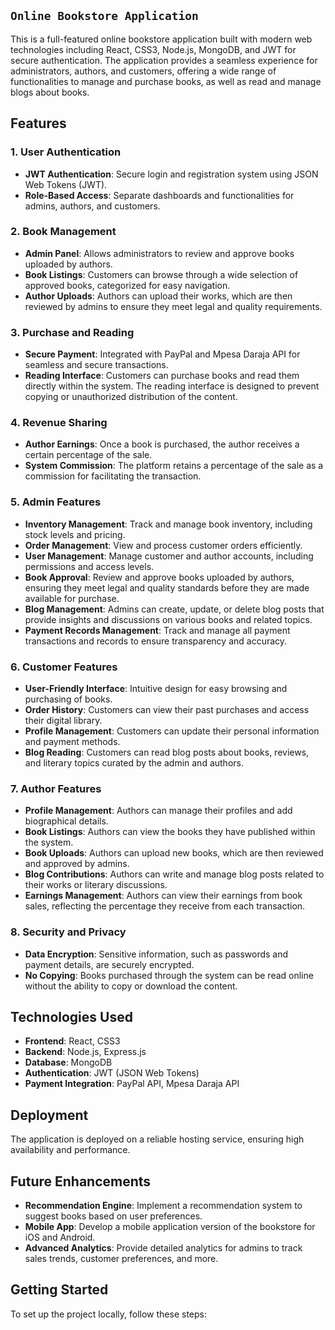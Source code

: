 ## `Online Bookstore Application` ##

This is a full-featured online bookstore application built with modern web technologies including React, CSS3, Node.js, MongoDB, and JWT for secure authentication. The application provides a seamless experience for administrators, authors, and customers, offering a wide range of functionalities to manage and purchase books, as well as read and manage blogs about books.

## Features

### 1. User Authentication
- **JWT Authentication**: Secure login and registration system using JSON Web Tokens (JWT).
- **Role-Based Access**: Separate dashboards and functionalities for admins, authors, and customers.

### 2. Book Management
- **Admin Panel**: Allows administrators to review and approve books uploaded by authors.
- **Book Listings**: Customers can browse through a wide selection of approved books, categorized for easy navigation.
- **Author Uploads**: Authors can upload their works, which are then reviewed by admins to ensure they meet legal and quality requirements.

### 3. Purchase and Reading
- **Secure Payment**: Integrated with PayPal and Mpesa Daraja API for seamless and secure transactions.
- **Reading Interface**: Customers can purchase books and read them directly within the system. The reading interface is designed to prevent copying or unauthorized distribution of the content.

### 4. Revenue Sharing
- **Author Earnings**: Once a book is purchased, the author receives a certain percentage of the sale.
- **System Commission**: The platform retains a percentage of the sale as a commission for facilitating the transaction.

### 5. Admin Features
- **Inventory Management**: Track and manage book inventory, including stock levels and pricing.
- **Order Management**: View and process customer orders efficiently.
- **User Management**: Manage customer and author accounts, including permissions and access levels.
- **Book Approval**: Review and approve books uploaded by authors, ensuring they meet legal and quality standards before they are made available for purchase.
- **Blog Management**: Admins can create, update, or delete blog posts that provide insights and discussions on various books and related topics.
- **Payment Records Management**: Track and manage all payment transactions and records to ensure transparency and accuracy.

### 6. Customer Features
- **User-Friendly Interface**: Intuitive design for easy browsing and purchasing of books.
- **Order History**: Customers can view their past purchases and access their digital library.
- **Profile Management**: Customers can update their personal information and payment methods.
- **Blog Reading**: Customers can read blog posts about books, reviews, and literary topics curated by the admin and authors.

### 7. Author Features
- **Profile Management**: Authors can manage their profiles and add biographical details.
- **Book Listings**: Authors can view the books they have published within the system.
- **Book Uploads**: Authors can upload new books, which are then reviewed and approved by admins.
- **Blog Contributions**: Authors can write and manage blog posts related to their works or literary discussions.
- **Earnings Management**: Authors can view their earnings from book sales, reflecting the percentage they receive from each transaction.

### 8. Security and Privacy
- **Data Encryption**: Sensitive information, such as passwords and payment details, are securely encrypted.
- **No Copying**: Books purchased through the system can be read online without the ability to copy or download the content.

## Technologies Used

- **Frontend**: React, CSS3
- **Backend**: Node.js, Express.js
- **Database**: MongoDB
- **Authentication**: JWT (JSON Web Tokens)
- **Payment Integration**: PayPal API, Mpesa Daraja API

## Deployment

The application is deployed on a reliable hosting service, ensuring high availability and performance.

## Future Enhancements

- **Recommendation Engine**: Implement a recommendation system to suggest books based on user preferences.
- **Mobile App**: Develop a mobile application version of the bookstore for iOS and Android.
- **Advanced Analytics**: Provide detailed analytics for admins to track sales trends, customer preferences, and more.

## Getting Started

To set up the project locally, follow these steps:
